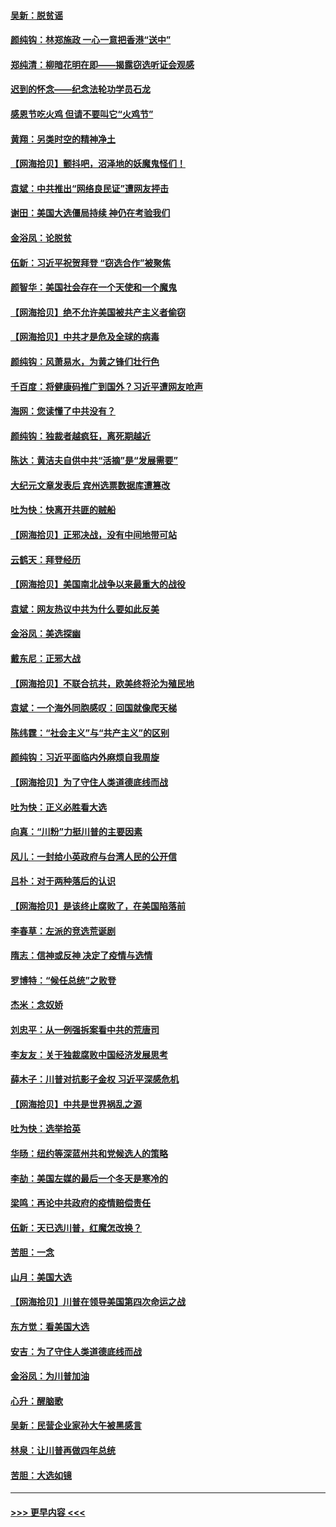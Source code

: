 #### [吴新：脱贫谣](../pages/nsc993/n12580839.md?t=11281302) 
#### [颜纯钩：林郑施政 一心一意把香港“送中”](../pages/nsc993/n12580805.md?t=11281302) 
#### [郑纯清：柳暗花明在即——揭露窃选听证会观感](../pages/nsc993/n12580795.md?t=11281302) 
#### [迟到的怀念——纪念法轮功学员石龙](../pages/nsc993/n12580245.md?t=11281302) 
#### [感恩节吃火鸡  但请不要叫它“火鸡节”](../pages/nsc993/n12580252.md?t=11281302) 
#### [黄翔：另类时空的精神净土](../pages/nsc993/n12578638.md?t=11281302) 
#### [【网海拾贝】颤抖吧，沼泽地的妖魔鬼怪们！](../pages/nsc993/n12578552.md?t=11281302) 
#### [袁斌：中共推出“网络良民证”遭网友抨击](../pages/nsc993/n12578511.md?t=11281302) 
#### [谢田：美国大选僵局持续 神仍在考验我们](../pages/nsc993/n12577432.md?t=11281302) 
#### [金浴凤：论脱贫](../pages/nsc993/n12576386.md?t=11281302) 
#### [伍新：习近平祝贺拜登 “窃选合作”被聚焦](../pages/nsc993/n12576358.md?t=11281302) 
#### [颜智华：美国社会存在一个天使和一个魔鬼](../pages/nsc993/n12574299.md?t=11281302) 
#### [【网海拾贝】绝不允许美国被共产主义者偷窃](../pages/nsc993/n12573396.md?t=11281302) 
#### [【网海拾贝】中共才是危及全球的病毒](../pages/nsc993/n12571204.md?t=11281302) 
#### [颜纯钩：风萧易水，为黄之锋们壮行色](../pages/nsc993/n12571487.md?t=11281302) 
#### [千百度：将健康码推广到国外？习近平遭网友呛声](../pages/nsc993/n12570808.md?t=11281302) 
#### [海网：您读懂了中共没有？](../pages/nsc993/n12570487.md?t=11281302) 
#### [颜纯钩：独裁者越疯狂，离死期越近](../pages/nsc993/n12569055.md?t=11281302) 
#### [陈达：黄洁夫自供中共“活摘”是“发展需要”](../pages/nsc993/n12568541.md?t=11281302) 
#### [大纪元文章发表后 宾州选票数据库遭篡改](../pages/nsc993/n12568105.md?t=11281302) 
#### [吐为快：快离开共匪的贼船](../pages/nsc993/n12568462.md?t=11281302) 
#### [【网海拾贝】正邪决战，没有中间地带可站](../pages/nsc993/n12568439.md?t=11281302) 
#### [云鹤天：拜登经历](../pages/nsc993/n12567294.md?t=11281302) 
#### [【网海拾贝】美国南北战争以来最重大的战役](../pages/nsc993/n12567247.md?t=11281302) 
#### [袁斌：网友热议中共为什么要如此反美](../pages/nsc993/n12567162.md?t=11281302) 
#### [金浴凤：美选探幽](../pages/nsc993/n12567147.md?t=11281302) 
#### [戴东尼：正邪大战](../pages/nsc993/n12567033.md?t=11281302) 
#### [【网海拾贝】不联合抗共，欧美终将沦为殖民地](../pages/nsc993/n12565068.md?t=11281302) 
#### [袁斌：一个海外同胞感叹：回国就像爬天梯](../pages/nsc993/n12564986.md?t=11281302) 
#### [陈纬霆：“社会主义”与“共产主义”的区别](../pages/nsc993/n12562417.md?t=11281302) 
#### [颜纯钩：习近平面临内外麻烦自我周旋](../pages/nsc993/n12563356.md?t=11281302) 
#### [【网海拾贝】为了守住人类道德底线而战](../pages/nsc993/n12562542.md?t=11281302) 
#### [吐为快：正义必胜看大选](../pages/nsc993/n12561967.md?t=11281302) 
#### [向真：“川粉”力挺川普的主要因素](../pages/nsc993/n12560774.md?t=11281302) 
#### [风儿：一封给小英政府与台湾人民的公开信](../pages/nsc993/n12560581.md?t=11281302) 
#### [吕朴：对于两种落后的认识](../pages/nsc993/n12560492.md?t=11281302) 
#### [【网海拾贝】是该终止腐败了，在美国陷落前](../pages/nsc993/n12559936.md?t=11281302) 
#### [李春草：左派的竞选荒诞剧](../pages/nsc993/n12558380.md?t=11281302) 
#### [隋志：信神或反神 决定了疫情与选情](../pages/nsc993/n12558255.md?t=11281302) 
#### [罗博特：“候任总统”之败登](../pages/nsc993/n12558189.md?t=11281302) 
#### [杰米：念奴娇](../pages/nsc993/n12558174.md?t=11281302) 
#### [刘忠平：从一例强拆案看中共的荒唐司](../pages/nsc993/n12558036.md?t=11281302) 
#### [李友友：关于独裁腐败中国经济发展思考](../pages/nsc993/n12558004.md?t=11281302) 
#### [薛木子：川普对抗影子金权 习近平深感危机](../pages/nsc993/n12557342.md?t=11281302) 
#### [【网海拾贝】中共是世界祸乱之源](../pages/nsc993/n12555353.md?t=11281302) 
#### [吐为快：选举拾英](../pages/nsc993/n12555041.md?t=11281302) 
#### [华旸：纽约等深蓝州共和党候选人的策略](../pages/nsc993/n12554309.md?t=11281302) 
#### [李劼：美国左媒的最后一个冬天是寒冷的](../pages/nsc993/n12552947.md?t=11281302) 
#### [梁鸣：再论中共政府的疫情赔偿责任](../pages/nsc993/n12553012.md?t=11281302) 
#### [伍新：天已选川普，红魔怎改换？](../pages/nsc993/n12552970.md?t=11281302) 
#### [苦胆：一念](../pages/nsc993/n12552957.md?t=11281302) 
#### [山月：美国大选](../pages/nsc993/n12552446.md?t=11281302) 
#### [【网海拾贝】川普在领导美国第四次命运之战](../pages/nsc993/n12551973.md?t=11281302) 
#### [东方觉：看美国大选](../pages/nsc993/n12551647.md?t=11281302) 
#### [安吉：为了守住人类道德底线而战](../pages/nsc993/n12551111.md?t=11281302) 
#### [金浴凤：为川普加油](../pages/nsc993/n12551085.md?t=11281302) 
#### [心升：醒脑歌](../pages/nsc993/n12550984.md?t=11281302) 
#### [吴新：民营企业家孙大午被黑感言](../pages/nsc993/n12550656.md?t=11281302) 
#### [林泉：让川普再做四年总统](../pages/nsc993/n12550640.md?t=11281302) 
#### [苦胆：大选如镜](../pages/nsc993/n12550630.md?t=11281302) 

----
#### [ >>> 更早内容 <<< ](../indexes/nsc993-earlier.md)
